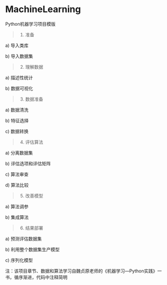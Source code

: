 # MachineLearning

Python机器学习项目模版

>1. 准备

a) 导入类库

b) 导入数据集


>2. 理解数据

a) 描述性统计

b) 数据可视化


>3. 数据准备

a) 数据清洗

b) 特征选择

c) 数据转换


>4. 评估算法

a) 分离数据集

b) 评估选项和评估矩阵

c) 算法审查

d) 算法比较


>5. 改善模型

a) 算法调参

b) 集成算法


>6. 结果部署

a) 预测评估数据集

b) 利用整个数据集生产模型

c) 序列化模型

注：该项目章节、数据和算法学习自魏贞原老师的《机器学习—Python实践》一书，循序渐进，代码中注释简明
